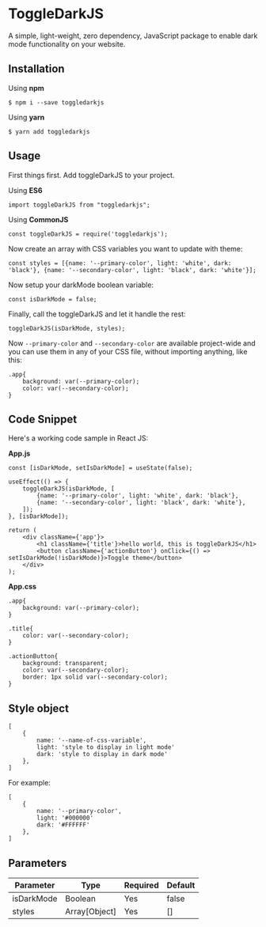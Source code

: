 # ToggleDarkJS

A simple, light-weight, zero dependency, JavaScript package to enable dark mode functionality on your website.

## Installation

Using **npm**

`$ npm i --save toggledarkjs`

Using **yarn**

`$ yarn add toggledarkjs`

## Usage

First things first. Add toggleDarkJS to your project.

Using **ES6**

`import toggleDarkJS from "toggledarkjs";`

Using **CommonJS**

`const toggleDarkJS = require('toggledarkjs');`

Now create an array with CSS variables you want to update with theme:

`const styles = [{name: '--primary-color', light: 'white', dark: 'black'}, {name: '--secondary-color', light: 'black', dark: 'white'}];`

Now setup your darkMode boolean variable:

`const isDarkMode = false;`

Finally, call the toggleDarkJS and let it handle the rest:

`toggleDarkJS(isDarkMode, styles);`

Now `--primary-color` and `--secondary-color` are available project-wide and you can use them in any of your CSS file, without importing anything, like this:

    .app{
        background: var(--primary-color);
        color: var(--secondary-color);
    }

## Code Snippet

Here's a working code sample in React JS:

**App.js**

    const [isDarkMode, setIsDarkMode] = useState(false);

    useEffect(() => {
        toggleDarkJS(isDarkMode, [
            {name: '--primary-color', light: 'white', dark: 'black'},
            {name: '--secondary-color', light: 'black', dark: 'white'},
        ]);
    }, [isDarkMode]);

    return (
        <div className={'app'}>
            <h1 className={'title'}>hello world, this is toggleDarkJS</h1>
            <button className={'actionButton'} onClick={() => setIsDarkMode(!isDarkMode)}>Toggle theme</button>
        </div>
    );

**App.css**

    .app{
        background: var(--primary-color);
    }
    
    .title{
        color: var(--secondary-color);
    }
    
    .actionButton{
        background: transparent;
        color: var(--secondary-color);
        border: 1px solid var(--secondary-color);
    }

## Style object

    [
        {
            name: '--name-of-css-variable', 
            light: 'style to display in light mode'
            dark: 'style to display in dark mode'
        },
    ]

For example:

    [
        {
            name: '--primary-color', 
            light: '#000000'
            dark: '#FFFFFF'
        },
    ]

## Parameters

| Parameter  | Type          | Required | Default |
|------------|---------------|----------|---------|
| isDarkMode | Boolean       | Yes      | false   |
| styles     | Array[Object] | Yes      | []      |
